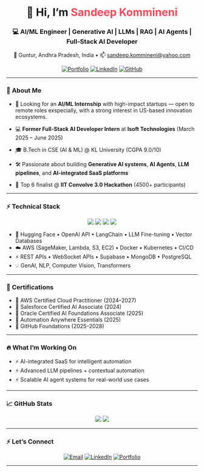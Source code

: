 <h1 align="center">👋 Hi, I’m <span style="color:#ff4757">Sandeep Kommineni</span></h1>
<h3 align="center">💻 AI/ML Engineer | Generative AI | LLMs | RAG | AI Agents | Full-Stack AI Developer</h3> 

<p align="center"> 
  📍 Guntur, Andhra Pradesh, India •  
  📫 <a href="mailto:sandeep.kommineni@yahoo.com">sandeep.kommineni@yahoo.com</a> 
</p>

<p align="center">
  <a href="https://sandeep-kommineni-portfolio.netlify.app"><img src="https://img.shields.io/badge/🌐 Portfolio-blue?style=for-the-badge" alt="Portfolio"></a>
  <a href="https://linkedin.com/in/sandeep-kommineni-334037259"><img src="https://img.shields.io/badge/💼 LinkedIn-blue?style=for-the-badge&logo=linkedin" alt="LinkedIn"></a>
  <a href="https://github.com/SANDEEPxKOMMINENI"><img src="https://img.shields.io/badge/🐙 GitHub-black?style=for-the-badge&logo=github" alt="GitHub"></a>
</p>

---

### 🚀 **About Me**
- 🧠 Looking for an **AI/ML Internship** with high-impact startups — open to remote roles exspecially, with a strong interest in US-based innovation ecosystems.
- 💻 **Former Full-Stack AI Developer Intern** at **Isoft Technologies** (March 2025 – June 2025)  
- 🎓 B.Tech in CSE (AI & ML) @ KL University (CGPA 9.0/10)  

- 🛠 Passionate about building **Generative AI systems**, **AI Agents**, **LLM pipelines**, and **AI-integrated SaaS platforms**
- 🌟 Top 6 finalist @ **IIT Convolve 3.0 Hackathon** (4500+ participants)  

---

### ⚡ **Technical Stack**
<p align="center">
  <img src="https://skillicons.dev/icons?i=python,java,ts,js,sql" />  
  <img src="https://skillicons.dev/icons?i=pytorch,tensorflow,fastapi,docker,kubernetes" />
  <img src="https://skillicons.dev/icons?i=aws,react,nodejs,mongodb,postgres,mysql" />
  <img src="https://skillicons.dev/icons?i=git,github,linux,vscode" />
</p>

- 🤗 Hugging Face • OpenAI API • LangChain • LLM Fine-tuning • Vector Databases  
- ☁️ AWS (SageMaker, Lambda, S3, EC2) • Docker • Kubernetes • CI/CD  
- ⚡ REST APIs • WebSocket APIs • Supabase • MongoDB • PostgreSQL  
- 💡 GenAI, NLP, Computer Vision, Transformers  

---

### 💼 **Certifications**
- 🏅 AWS Certified Cloud Practitioner (2024–2027)  
- 🏅 Salesforce Certified AI Associate (2024)  
- 🏅 Oracle Certified AI Foundations Associate (2025)  
- 🏅 Automation Anywhere Essentials (2025)  
- 🏅 GitHub Foundations (2025–2028)

---

### 🔥 **What I’m Working On**
- ⚡ AI-integrated SaaS for intelligent automation  
- ⚡ Advanced LLM pipelines + contextual automation  
- ⚡ Scalable AI agent systems for real-world use cases  

---

### 📈 **GitHub Stats**
<p align="center">
  <img src="https://github-readme-stats.vercel.app/api?username=SANDEEPxKOMMINENI&show_icons=true&theme=radical" />
  <img src="https://github-readme-stats.vercel.app/api/top-langs/?username=SANDEEPxKOMMINENI&layout=compact&theme=radical" />
</p>

---

### ⚡ **Let’s Connect**
<p align="center">
  <a href="mailto:sandeep.kommineni@yahoo.com"><img src="https://img.shields.io/badge/📫 Email-sandeep.kommineni@yahoo.com-red?style=for-the-badge" alt="Email"></a>
  <a href="https://linkedin.com/in/sandeep-kommineni-334037259"><img src="https://img.shields.io/badge/LinkedIn-blue?logo=linkedin&style=for-the-badge" alt="LinkedIn"></a>
  <a href="https://sandeep-kommineni-portfolio.netlify.app"><img src="https://img.shields.io/badge/🌐 Portfolio-blue?style=for-the-badge" alt="Portfolio"></a>
</p>

---


